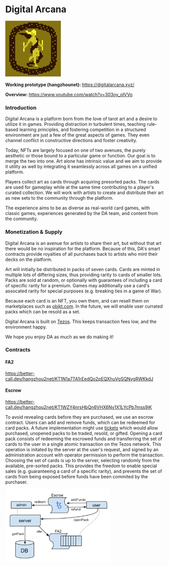 # Digital Arcana
<img src="img/thumbnail.png" width="175">

**Working prototype (hangzhounet):** https://digitalarcana.xyz/

**Overview:** https://www.youtube.com/watch?v=303oy_oIVVo

### Introduction

Digital Arcana is a platform born from the love of tarot art and a desire to utilize it in games.  Providing distraction in turbulent times, teaching rule-based learning principles, and fostering competition in a structured environment are just a few of the great aspects of games.  They even channel conflict in constructive directions and foster creativity.

Today, NFTs are largely focused on one of two avenues, the purely aesthetic or those bound to a particular game or function. Our goal is to merge the two into one. Art alone has intrinsic value and we aim to provide it utility as well by integrating it seamlessly across all games on a unified platform.

Players collect art as cards through acquiring presorted packs. The cards are used for gameplay while at the same time contributing to a player's curated collection. We will work with artists to create and distribute their art as new sets to the community through the platform.

The experience aims to be as diverse as real-world card games, with classic games, experiences generated by the DA team, and content from the community.

### Monetization & Supply

Digital Arcana is an avenue for artists to share their art, but without that art there would be no inspiration for the platform. Because of this, DA's smart contracts provide royalties of all purchases back to artists who mint their decks on the platform.

Art will initially be distributed in packs of seven cards. Cards are minted in multiple lots of differing sizes, thus providing rarity to cards of smaller lots. Packs are sold at random, or optionally with guarantees of including a card of specific rarity for a premium. Games may additionally use a card's assocated rarity for special purposes (e.g. breaking ties in a game of War).

Because each card is an NFT, you own them, and can resell them on marketplaces such as [objkt.com](http://objkt.com). In the future, we will enable user currated packs which can be resold as a set.

Digital Arcana is built on [Tezos](https://tezos.com/). This keeps transaction fees low, and the environment happy.

We hope you enjoy DA as much as we do making it!

### Contracts

#### FA2
https://better-call.dev/hangzhou2net/KT1N1a7TA1rEedQo2pEQXhuVgSQNvgRWKkdJ

#### Escrow
https://better-call.dev/hangzhou2net/KT1WZY4nrsHbQn6VHX6Ny1X1LYcPb7mss9iK

To avoid revealing cards before they are purchased, we use an escrow contract. Users can add and remove funds, which can be redeemed for card packs. A future implementation might use [tickets](python/contracts/tickets.py) which would allow purchased, unopened packs to be traded, resold, or gifted. Opening a card pack consists of redeeming the escrowed funds and transferring the set of cards to the user in a single atomic transaction on the Tezos network.  This operation is initated by the server at the user's request, and signed by an administration account with operator permission to perform the transaction.  Choosing the set of cards is up to the server, selecting randomly from the available, pre-sorted packs.  This provides the freedom to enable special sales (e.g. guaranteeing a card of a specific rarity), and prevents the set of cards from being exposed before funds have been commited by the purchaser.

<img src="img/contracts.png" width="332">
